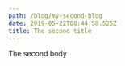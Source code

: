 ```yaml
---
path: /blog/my-second-blog
date: 2019-05-22T00:44:58.525Z
title: The second title
---
```

The second body
